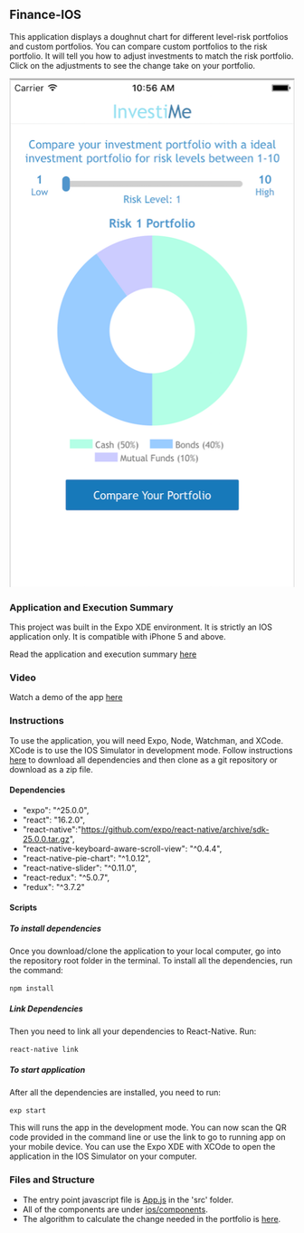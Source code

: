 ## Finance-IOS
This application displays a doughnut chart for different level-risk portfolios and custom portfolios. You can compare custom portfolios to the risk portfolio. It will tell you how to adjust investments to match the risk portfolio. Click on the adjustments to see the change take on your portfolio.

![finance-ios](https://github.com/nehacp/finance-ios/blob/master/assets/Finance-IOS%20-%20Image%20(1).png "Finance-ios-1")

### Application and Execution Summary

This project was built in the Expo XDE environment. It is strictly an IOS application only. It is compatible with iPhone 5 and above.

Read the application and execution summary [here](https://github.com/nehacp/finance-ios/blob/master/summary.md)

### Video

Watch a demo of the app [here](https://youtu.be/oHEFiRYLG9s)

### Instructions

To use the application, you will need Expo, Node, Watchman, and XCode. XCode is to use the IOS Simulator in development mode. Follow instructions [here](https://docs.expo.io/versions/latest/introduction/installation.html) to download all dependencies and then clone as a git repository or download as a zip file.

#### Dependencies

- "expo": "^25.0.0",
- "react": "16.2.0",
- "react-native":"https://github.com/expo/react-native/archive/sdk-25.0.0.tar.gz",
- "react-native-keyboard-aware-scroll-view": "^0.4.4",
- "react-native-pie-chart": "^1.0.12",
- "react-native-slider": "^0.11.0",
- "react-redux": "^5.0.7",
- "redux": "^3.7.2"

#### Scripts

##### To install dependencies

Once you download/clone the application to your local computer, go into the repository root folder in the terminal. To install all the dependencies, run the command:

`npm install`

##### Link Dependencies

Then you need to link all your dependencies to React-Native. Run:

```react-native link```

##### To start application

After all the dependencies are installed, you need to run:

`exp start`

This will runs the app in the development mode. You can now scan the QR code provided in the command line or use the link to go to running app on your mobile device. You can use the Expo XDE with XCOde to open the application in the IOS Simulator on your computer.


### Files and Structure

- The entry point javascript file is [App.js](https://github.com/nehacp/finance-ios/blob/master/App.js) in the 'src' folder.
- All of the components are under [ios/components](https://github.com/nehacp/finance-ios/tree/master/ios/components).
- The algorithm to calculate the change needed in the portfolio is [here](https://github.com/nehacp/finance-ios/blob/master/ios/calculate-portfolio-shift/index.js).